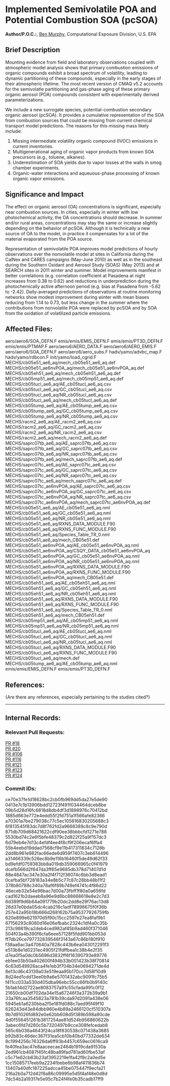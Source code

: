 # Implemented Semivolatile POA and Potential Combustion SOA (pcSOA)

**Author/P.O.C.:**, [Ben Murphy](mailto:murphy.benjamin@epa.gov), Computational Exposure Division, U.S. EPA

## Brief Description

Mounting evidence from field and laboratory observations coupled with atmospheric model analysis shows that primary combustion emissions of organic compounds exhibit a broad spectrum of volatility, leading to dynamic partitioning of these compounds, especially in the early stages of their atmospheric lifetime. The most recent version of CMAQ v5.2 accounts for the semivolatle partitioning and gas-phase aging of these primary organic aerosol (POA) compounds consistent with experimentally derived parameterizations.

We include a new surrogate species, potential-combustion secondary organic aerosol (pcSOA). It provides a cumulative representation of the SOA from combustion sources that could be missing from current chemical transport model predictions. The reasons for this missing mass likely include:  
1. Missing intermediate volatility organic compound (IVOC) emissions in current inventories.
2. Multigenerational aging of organic vapor products from known SOA precursors (e.g., toluene, alkanes).  
3. Underestimation of SOA yields due to vapor losses at the walls in smog chamber experiments.  
4. Organic-water interactions and aqueuous-phase processing of known organic vapor emissions.

## Significance and Impact

The effect on organic aerosol (OA) concentrations is significant, especially near combustion sources. In cities, especially in winter with low photochemical activity, the OA concentrations should decrease. In summer and/or rural areas, concentrations may stay the same or increase slightly depending on the behavior of pcSOA. Although it is technically a new source of OA to the model, in practice it compensates for a lot of the material evaporated from the POA source.

Representation of semivolatile POA improves model predictions of hourly observations over the nonvolatile model at sites in California during the CalNex and CARES campaigns (May-June 2010) as well as in the southeast during the Southern Oxidant and Aerosol Study (SOAS) (May 2013) and at SEARCH sites in 2011 winter and summer. Model improvements manifest in better correlations (e.g. correlation coefficient at Pasadena at night increases from 0.38 to 0.62) and reductions in underprediction during the photochemically active afternoon period (e.g. bias at Pasadena from -5.62 to -2.42). Daily-averaged predictions of observations at routine monitoring networks show modest improvement during winter with mean biases reducing from 1.14 to 0.73, but less change in the summer where the contributions from nonvolatile POA were replaced by pcSOA and by SOA from the oxidation of volatilized particle emissions.

## Affected Files:
aero/aero6/SOA_DEFN.F
emis/emis/EMIS_DEFN.F
emis/emis/PT3D_DEFN.F
emis/emis/PTMAP.F
aero/aero6/AERO_DATA.F
aero/aero6/AERO_EMIS.F
aero/aero6/SOA_DEFN.F
aero/aero6/aero_subs.F
hadv/yamo/advbc_map.F
hadv/yamo/rdbcon.F
init/yamo/load_cgrid.F
MECHS/cb05e51_ae6_aq/mech_cb05e51_ae6_aq.def
MECHS/cb05e51_ae6nvPOA_aq/mech_cb05e51_ae6nvPOA_aq.def
MECHS/cb05eh51_ae6_aq/mech_cb05eh51_ae6_aq.def
MECHS/cb05mp51_ae6_aq/mech_cb05mp51_ae6_aq.def
MECHS/cb05tucl_ae6_aq/AE_cb05tucl_ae6_aq.csv
MECHS/cb05tucl_ae6_aq/GC_cb05tucl_ae6_aq.csv
MECHS/cb05tucl_ae6_aq/NR_cb05tucl_ae6_aq.csv
MECHS/cb05tucl_ae6_aq/mech_cb05tucl_ae6_aq.def
MECHS/cb05tump_ae6_aq/AE_cb05tump_ae6_aq.csv
MECHS/cb05tump_ae6_aq/GC_cb05tump_ae6_aq.csv
MECHS/cb05tump_ae6_aq/NR_cb05tump_ae6_aq.csv
MECHS/racm2_ae6_aq/AE_racm2_ae6_aq.csv
MECHS/racm2_ae6_aq/GC_racm2_ae6_aq.csv
MECHS/racm2_ae6_aq/NR_racm2_ae6_aq.csv
MECHS/racm2_ae6_aq/mech_racm2_ae6_aq.def
MECHS/saprc07tb_ae6_aq/AE_saprc07tb_ae6_aq.csv
MECHS/saprc07tb_ae6_aq/GC_saprc07tb_ae6_aq.csv
MECHS/saprc07tb_ae6_aq/NR_saprc07tb_ae6_aq.csv
MECHS/saprc07tb_ae6_aq/mech_saprc07tb_ae6_aq.def
MECHS/saprc07tc_ae6_aq/AE_saprc07tc_ae6_aq.csv
MECHS/saprc07tc_ae6_aq/GC_saprc07tc_ae6_aq.csv
MECHS/saprc07tc_ae6_aq/NR_saprc07tc_ae6_aq.csv
MECHS/saprc07tc_ae6_aq/mech_saprc07tc_ae6_aq.def
MECHS/saprc07tc_ae6nvPOA_aq/AE_saprc07tc_ae6_aq.csv
MECHS/saprc07tc_ae6nvPOA_aq/GC_saprc07tc_ae6_aq.csv
MECHS/saprc07tc_ae6nvPOA_aq/NR_saprc07tc_ae6_aq.csv
MECHS/saprc07tc_ae6nvPOA_aq/mech_saprc07tc_ae6nvPOA_aq.def
MECHS/cb05e51_ae6_aq/AE_cb05e51_ae6_aq.nml
MECHS/cb05e51_ae6_aq/GC_cb05e51_ae6_aq.nml
MECHS/cb05e51_ae6_aq/NR_cb05e51_ae6_aq.nml
MECHS/cb05e51_ae6_aq/RXNS_DATA_MODULE.F90
MECHS/cb05e51_ae6_aq/RXNS_FUNC_MODULE.F90
MECHS/cb05e51_ae6_aq/Species_Table_TR_0.nml
MECHS/cb05e51_ae6_aq/mech_CB05e51.def
MECHS/cb05e51_ae6nvPOA_aq/AE_cb05e51_ae6nvPOA_aq.nml
MECHS/cb05e51_ae6nvPOA_aq/CSQY_DATA_cb05e51_ae6nvPOA_aq
MECHS/cb05e51_ae6nvPOA_aq/GC_cb05e51_ae6nvPOA_aq.nml
MECHS/cb05e51_ae6nvPOA_aq/NR_cb05e51_ae6nvPOA_aq.nml
MECHS/cb05e51_ae6nvPOA_aq/RXNS_DATA_MODULE.F90
MECHS/cb05e51_ae6nvPOA_aq/RXNS_FUNC_MODULE.F90
MECHS/cb05e51_ae6nvPOA_aq/mech_CB05e51.def
MECHS/cb05eh51_ae6_aq/AE_cb05eh51_ae6_aq.nml
MECHS/cb05eh51_ae6_aq/GC_cb05eh51_ae6_aq.nml
MECHS/cb05eh51_ae6_aq/NR_cb05eh51_ae6_aq.nml
MECHS/cb05eh51_ae6_aq/RXNS_DATA_MODULE.F90
MECHS/cb05eh51_ae6_aq/RXNS_FUNC_MODULE.F90
MECHS/cb05eh51_ae6_aq/Species_Table_TR_0.nml
MECHS/cb05eh51_ae6_aq/mech_CB05eh51.def
MECHS/cb05mp51_ae6_aq/AE_cb05mp51_ae6_aq.nml
MECHS/cb05mp51_ae6_aq/NR_cb05mp51_ae6_aq.nml
MECHS/cb05tucl_ae6_aq/AE_cb05tucl_ae6_aq.nml
MECHS/cb05tucl_ae6_aq/GC_cb05tucl_ae6_aq.nml
MECHS/cb05tucl_ae6_aq/NR_cb05tucl_ae6_aq.nml
MECHS/cb05tucl_ae6_aq/RXNS_DATA_MODULE.F90
MECHS/cb05tucl_ae6_aq/RXNS_FUNC_MODULE.F90
MECHS/cb05tucl_ae6_aq/mech.def
MECHS/cb05tump_ae6_aq/AE_cb05tump_ae6_aq.nml
emis/emis/EMIS_DEFN.F
emis/emis/PT3D_DEFN.F


## References:

{Are there any references, especially pertaining to the studies cited?}

-----
## Internal Records:

### Relevant Pull Requests:
  [PR #18](https://github.com/usepa/cmaq_dev/pull/18)  
  [PR #20](https://github.com/usepa/cmaq_dev/pull/20)  
  [PR #106](https://github.com/usepa/cmaq_dev/pull/106)  
  [PR #116](https://github.com/usepa/cmaq_dev/pull/116)  
  [PR #121](https://github.com/usepa/cmaq_dev/pull/121)  
  [PR #123](https://github.com/usepa/cmaq_dev/pull/123)  
  [PR #124](https://github.com/usepa/cmaq_dev/pull/124)  

### Commit IDs:
ce70e37fe1d18628bc2cb0fb969dd5da27e5de90
0413e7c1b13906bdd12723f491f034464dceb8be
09b5d28d16fc6818d8db4df3d1898976c70412bd
1885d663e772e4edd55f2fd751a1f566afe82366
a70301a7be279038c77c5ec105616830205688c3
6f813545f83dc7d8f762fd2a9668389c8c9e790d
871db709d68421622cdf90ee38bbbcfd1271e788
5530bd74c2e6f5bfe48379c2d822f25a9f157dc3
6d79eb4e7d13c4efdf4ee4f8cf9f206ecaf6ffa4
55b4eebd19ddad7568cf9e11b417311834c7128b
2dd8b961e982fac66ede6d959f7407c3eb614496
a31466339c526ec8b9e116b16460f5de49d62f33
bd9efdf0759383bb8a019db359066965c0f41979
dcefb566d2f647da3ff65e9685db378d71407d1d
88e4847ac347e30a2f4f712f36074c6bb3d8ead1
0cefba5bf728183a34e8b5c77c87c28bb48b11f2
378b80788c340a78af6f89b749ef4741c4f86d22
46eceb32e54e96bac7d00a73fbff1f80a0a656fd
cad1621b2daeeb8a96e9d6bc88668619e8e2c7d3
6d389f9d6b64a091779b20dc2dd8e29f76ac13d8
26d37e0bda05dc4cab216c1adf78998675f0f36b
257e42a95b18b666d268162b75a95377926759fb
620e899e621970d5f90c15cc2597e27ea8faf9b1
67156293c8080d16e06efbabc2324c1df4a0c35b
213c98619ca2deb4ced982af45b9ad460f371046
504f03a4b390f6cfa6eee57128f5fdd901bb053d
ff7db26ce797732839546f3143a67c86b180f910
f38aa6ac3a470640a7828c443b6ea043012291f3
e513b8e1d0231ec4905f21fdffbea1c38b4e2f35
d7ea0f5a0dc0b5696d3832ff6f16390793e89776
eb1ee03b50a402600f494b33b001423b38f70814
6c63d549926aca4fe1eb3f704b34e0694271de4d
8e13cd6c43139a03e519eaa95b170cc7d58f10d9
8d24ed1cdd13ee0b9a6e5701432abc9091fc75b5
f411cc033a530d405dba96ebc55cc66fb0b9140c
5b1ab14d2722ae8083757a91c55cfada991c0f12
21650cb00df702da34e15a67246f3a372b39a9b1
33a76fcaa3545823a781b39cda97d2091a438e06
5945eb1a6230bba2f5e181fd088c7aed95f49f10
626243d43e84dbb960e4b89a2466120cf510307a
9b7d91026fd892e0e62bb608d5f389b598a90cde
4d0f556451261b3817254ae81d524b956860622b
3abec6fd7d280c5b7320497b9cce308fefcedab8
565c6b036a4643f24ca18f830538c071438a3685
b92b83c46dec367f31ea5cb10b40bd77332de634
8c1994256c76326da6ff93b4457c659ec0616ca9
fe40fea3ac47e8aaceecae2464b1919cda91530a
2ed961cb4087f45fc48ba89fad781ad60fbe53af
c5c71e62cb63b23af3952219e1fa42f9c2a0ed5e
1cc15085717eeb9a2234fbebe6b98af411836b74
13407a40dfc187225adcca45be075447f9ecfa21
216a2b0a712d42f8a86c09995e5d5f4af48e0d8d
7dc54b2a19317e5e95c7b24f4fe0b35cadb17ff9
